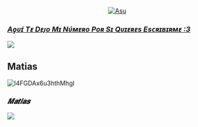 <p align="center">
  <a href="https://github.com/ElMatias-PY"><img src="http://readme-typing-svg.herokuapp.com?color=ffc012&center=true&vCenter=true&multiline=false&lines=Hola😘+Soy+Matias;+gracias+por+visitar+mi+perfil;" alt="Asu">
</p>

### *Aϙᴜɪ́ Tᴇ Dᴇᴊᴏ Mɪ Nᴜ́ᴍᴇʀᴏ Pᴏʀ Sɪ Qᴜɪᴇʀᴇs Esᴄʀɪʙɪʀᴍᴇ :3*

<a href="http://wa.me/595985958156" target="blank"><img src="https://img.shields.io/badge/WhatsApp-30302f?style=flat&logo=whatsapp" /></a>

## **Matias**
![l4FGDAx6u3hthMhgI](https://user-images.githubusercontent.com/100887441/160191308-d1436996-62d4-4638-8993-4667a20cc15b.gif)

### *𝑴𝒂𝒕𝒊𝒂𝒔*

<img src="https://github-readme-stats.vercel.app/api?username=ElMatias-PY" />

